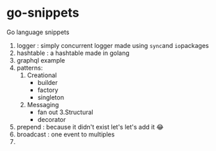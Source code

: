 # go-snippets

Go language snippets

1. logger : simply concurrent logger made using `sync`and `io`packages
2. hashtable : a hashtable made in golang
3. graphql example
4. patterns:
    1. Creational
          - builder
          - factory
          - singleton
    2. Messaging
          - fan out
    3.Structural
          - decorator
5. prepend : because it didn't exist let's let's add it :joy:
6. broadcast : one event to multiples
7. 
